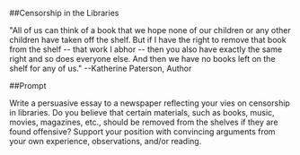 ##Censorship in the Libraries
<p>"All of us can think of a book that we hope none of our children or any other children have taken off the shelf. But if I have the right to remove that book from the shelf -- that work I abhor -- then you also have exactly the same right and so does everyone else. And then we have no books left on the shelf for any of us." --Katherine Paterson, Author</p>
##Prompt
<p>Write a persuasive essay to a newspaper reflecting your vies on censorship in libraries. Do you believe that certain materials, such as books, music, movies, magazines, etc., should be removed from the shelves if they are found offensive? Support your position with convincing arguments from your own experience, observations, and/or reading.</p>

